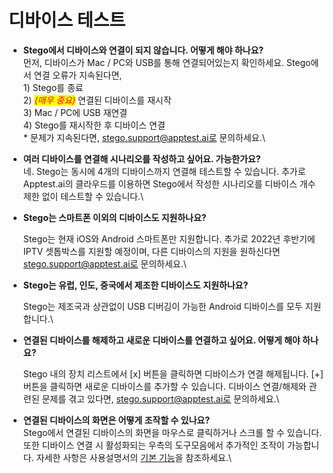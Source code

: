 # 디바이스 테스트

* **Stego에서 디바이스와 연결이 되지 않습니다. 어떻게 해야 하나요?**\
  먼저, 디바이스가 Mac / PC와 USB를 통해 연결되어있는지 확인하세요. Stego에서 연결 오류가 지속된다면,\
  1\) Stego를 종료\
  2\) _<mark style="color:red;">(매우 중요)</mark>_ 연결된 디바이스를 재시작\
  3\) Mac / PC에 USB 재연결\
  4\) Stego를 재시작한 후 디바이스 연결\
  &#x20;\* 문제가 지속된다면, stego.support@apptest.ai로 문의하세요.\

* **여러 디바이스를 연결해 시나리오를 작성하고 싶어요. 가능한가요?**\
  네. Stego는 동시에 4개의 디바이스까지 연결해 테스트할 수 있습니다. 추가로 Apptest.ai의 클라우드를 이용하면 Stego에서 작성한 시나리오를 디바이스 개수 제한 없이 테스트할 수 있습니다.\

*   **Stego는 스마트폰 이외의 디바이스도 지원하나요?**

    Stego는 현재 iOS와 Android 스마트폰만 지원합니다. 추가로 2022년 후반기에 IPTV 셋톱박스를 지원할 예정이며, 다른 디바이스의 지원을 원하신다면 stego.support@apptest.ai로 문의하세요.\

*   **Stego는 유럽, 인도, 중국에서 제조한 디바이스도 지원하나요?**

    Stego는 제조국과 상관없이 USB 디버깅이 가능한 Android 디바이스를 모두 지원합니다.\

*   **연결된 디바이스를 해제하고 새로운 디바이스를 연결하고 싶어요. 어떻게 해야 하나요?**

    Stego 내의 장치 리스트에서 \[x] 버튼을 클릭하면 디바이스가 연결 해제됩니다. \[+] 버튼을 클릭하면 새로운 디바이스를 추가할 수 있습니다. 디바이스 연결/해제와 관련된 문제를 겪고 있다면, stego.support@apptest.ai로 문의하세요.\

* **연결된 디바이스의 화면은 어떻게 조작할 수 있나요?**\
  Stego에서 연결된 디바이스의 화면을 마우스로 클릭하거나 스크롤 할 수 있습니다. 또한 디바이스 연결 시 활성화되는 우측의 도구모음에서 추가적인 조작이 가능합니다. 자세한 사항은 사용설명서의 [기본 기능](broken-reference)을 참조하세요.\
